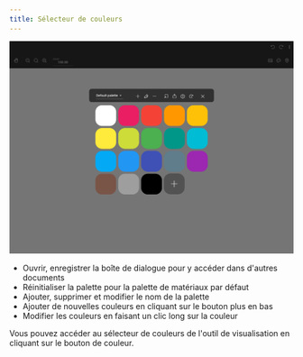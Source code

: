 ```yaml
---
title: Sélecteur de couleurs
---
```


![Sélecteur de couleur](color_picker.png)

- Ouvrir, enregistrer la boîte de dialogue pour y accéder dans d'autres documents
- Réinitialiser la palette pour la palette de matériaux par défaut
- Ajouter, supprimer et modifier le nom de la palette
- Ajouter de nouvelles couleurs en cliquant sur le bouton plus en bas
- Modifier les couleurs en faisant un clic long sur la couleur

Vous pouvez accéder au sélecteur de couleurs de l'outil de visualisation en cliquant sur le bouton de couleur.
